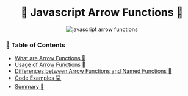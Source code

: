 <h1 align="center"> 🏹 Javascript Arrow Functions 🎯 </h1>

<div align="center">

<img src="https://usemynotes.com/wp-content/uploads/2021/05/what-is-an-arrow-function-in-javascript.jpg" alt= "javascript arrow functions">

</div>

### 📑 Table of Contents
- [What are Arrow Functions 🤔](#what-are-arrow-functions-🤔)
- [Usage of Arrow Functions 🧩](#usage-of-arrow-functions-🧩)
- [Differences between Arrow Functions and Named Functions 🔄](#differences-between-arrow-functions-and-named-functions-🔄)
- [Code Examples  💻](#code-examples-💻)
- [Summary 📃](#summary-📃)

